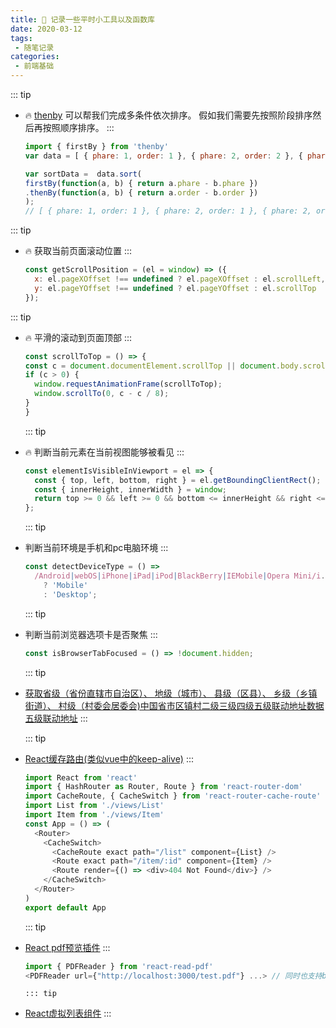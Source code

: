 ```yaml
---
title: 📝 记录一些平时小工具以及函数库
date: 2020-03-12
tags:
 - 随笔记录
categories:
 - 前端基础
---
```



::: tip
- 🔥 [thenby](https://www.npmjs.com/package/thenby) 可以帮我们完成多条件依次排序。
  假如我们需要先按照阶段排序然后再按照顺序排序。
:::

  ```js
  import { firstBy } from 'thenby'
  var data = [ { phare: 1, order: 1 }, { phare: 2, order: 2 }, { phare: 2, order: 1 } ];
  
  var sortData =  data.sort(
  firstBy(function(a, b) { return a.phare - b.phare })
  .thenBy(function(a, b) { return a.order - b.order })
  ); 
  // [ { phare: 1, order: 1 }, { phare: 2, order: 1 }, { phare: 2, order: 2 } ];
  ```
::: tip
- 🔥 获取当前页面滚动位置
:::

  ```js
  const getScrollPosition = (el = window) => ({
    x: el.pageXOffset !== undefined ? el.pageXOffset : el.scrollLeft,
    y: el.pageYOffset !== undefined ? el.pageYOffset : el.scrollTop
  });
  ```
 ::: tip 
- 🔥 平滑的滚动到页面顶部
 ::: 
  ```js
  const scrollToTop = () => {
  const c = document.documentElement.scrollTop || document.body.scrollTop;
  if (c > 0) {
    window.requestAnimationFrame(scrollToTop);
    window.scrollTo(0, c - c / 8);
  }
  }
  ```
   ::: tip 
- 🔥 判断当前元素在当前视图能够被看见
   :::
  ```js
  const elementIsVisibleInViewport = el => {
    const { top, left, bottom, right } = el.getBoundingClientRect();
    const { innerHeight, innerWidth } = window;
    return top >= 0 && left >= 0 && bottom <= innerHeight && right <= innerWidth;
  };
  ```
  ::: tip 
- 判断当前环境是手机和pc电脑环境
  :::

  ```js
  const detectDeviceType = () =>
    /Android|webOS|iPhone|iPad|iPod|BlackBerry|IEMobile|Opera Mini/i.test(navigator.userAgent)
      ? 'Mobile'
      : 'Desktop';
  ```
  ::: tip
- 判断当前浏览器选项卡是否聚焦
  ::: 
  ```js
  const isBrowserTabFocused = () => !document.hidden;
  ```  

  ::: tip
- [获取省级（省份直辖市自治区）、 地级（城市）、 县级（区县）、 乡级（乡镇街道）、 村级（村委会居委会)中国省市区镇村二级三级四级五级联动地址数据五级联动地址](https://github.com/modood/Administrative-divisions-of-China)
  ::: 


  ::: tip
- [React缓存路由(类似vue中的keep-alive)](https://github.com/CJY0208/react-router-cache-route)
  :::

  ```js
  import React from 'react'
  import { HashRouter as Router, Route } from 'react-router-dom'
  import CacheRoute, { CacheSwitch } from 'react-router-cache-route'
  import List from './views/List'
  import Item from './views/Item'
  const App = () => (
    <Router>
      <CacheSwitch>
        <CacheRoute exact path="/list" component={List} />
        <Route exact path="/item/:id" component={Item} />
        <Route render={() => <div>404 Not Found</div>} />
      </CacheSwitch>
    </Router>
  )
  export default App
  ```
  ::: tip
- [React pdf预览插件](https://github.com/forthealllight/react-read-pdf)
  :::
  
  ```js
  import { PDFReader } from 'react-read-pdf'
  <PDFReader url={"http://localhost:3000/test.pdf"} ...> // 同时也支持base64
  ```

    ```
  ::: tip
- [React虚拟列表组件](https://github.com/bvaughn/react-virtualized)
  :::
